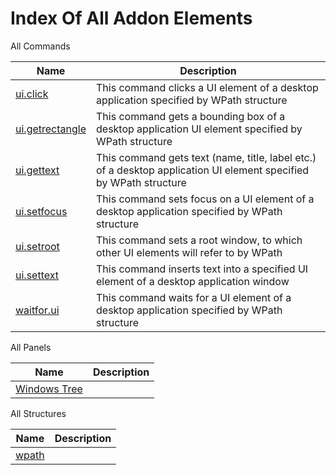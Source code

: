 # Index Of All Addon Elements


 All Commands

| Name | Description |
| ---- | ----------- |
| [ui.click](https://github.com/G1ANT-Robot/G1ANT.Addon/blob/master/G1ANT.Addon.UI/Commands/UIClickCommand.md) | This command clicks a UI element of a desktop application specified by WPath structure |
| [ui.getrectangle](https://github.com/G1ANT-Robot/G1ANT.Addon/blob/master/G1ANT.Addon.UI/Commands/UIGetRectangleCommand.md) | This command gets a bounding box of a desktop application UI element specified by WPath structure |
| [ui.gettext](https://github.com/G1ANT-Robot/G1ANT.Addon/blob/master/G1ANT.Addon.UI/Commands/UIGetTextCommand.md) | This command gets text (name, title, label etc.) of a desktop application UI element specified by WPath structure |
| [ui.setfocus](https://github.com/G1ANT-Robot/G1ANT.Addon/blob/master/G1ANT.Addon.UI/Commands/UISetFocusCommand.md) | This command sets focus on a UI element of a desktop application specified by WPath structure |
| [ui.setroot](https://github.com/G1ANT-Robot/G1ANT.Addon/blob/master/G1ANT.Addon.UI/Commands/UISetRootCommand.md) | This command sets a root window, to which other UI elements will refer to by WPath |
| [ui.settext](https://github.com/G1ANT-Robot/G1ANT.Addon/blob/master/G1ANT.Addon.UI/Commands/UISetTextCommand.md) | This command inserts text into a specified UI element of a desktop application window |
| [waitfor.ui](https://github.com/G1ANT-Robot/G1ANT.Addon/blob/master/G1ANT.Addon.UI/Commands/WaitForUICommand.md) | This command waits for a UI element of a desktop application specified by WPath structure |

 All Panels

| Name | Description |
| ---- | ----------- |
| [Windows Tree](https://github.com/G1ANT-Robot/G1ANT.Addon/blob/master/G1ANT.Addon.UI/Panels/UIControlsPanel.md) |  |

 All Structures

| Name | Description |
| ---- | ----------- |
| [wpath](https://github.com/G1ANT-Robot/G1ANT.Addon/blob/master/G1ANT.Addon.UI/Structures/WPathStructure.md) |  |
